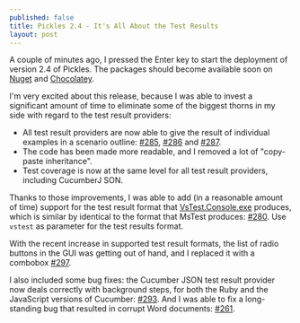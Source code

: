 ```yaml
---
published: false
title: Pickles 2.4 - It's All About the Test Results
layout: post
---
```

A couple of minutes ago, I pressed the Enter key to start the deployment of version 2.4 of Pickles. The packages should become available soon on [Nuget](http://www.nuget.org/packages?q=pickles) and [Chocolatey](https://chocolatey.org/packages?q=pickles).

I'm very excited about this release, because I was able to invest a significant amount of time to eliminate some of the biggest thorns in my side with regard to the test result providers:

- All test result providers are now able to give the result of individual examples in a scenario outline: [#285](https://github.com/picklesdoc/pickles/issues/285), [#286](https://github.com/picklesdoc/pickles/issues/286) and [#287](https://github.com/picklesdoc/pickles/issues/287).
- The code has been made more readable, and I removed a lot of "copy-paste inheritance".
- Test coverage is now at the same level for all test result providers, including CucumberJ SON.

Thanks to those improvements, I was able to add (in a reasonable amount of time) support for the test result format that [VsTest.Console.exe](https://msdn.microsoft.com/en-us/library/jj155796.aspx) produces, which is similar by identical to the format that MsTest produces: [#280](https://github.com/picklesdoc/pickles/issues/280). Use `vstest` as parameter for the test results format.

With the recent increase in supported test result formats, the list of radio buttons in the GUI was getting out of hand, and I replaced it with a combobox [#297](https://github.com/picklesdoc/pickles/issues/297).

I also included some bug fixes: the Cucumber JSON test result provider now deals correctly with background steps, for both the Ruby and the JavaScript versions of Cucumber: [#293](https://github.com/picklesdoc/pickles/issues/293). And I was able to fix a long-standing bug that resulted in corrupt Word documents: [#261](https://github.com/picklesdoc/pickles/issues/261).